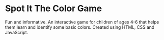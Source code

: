 # Spot It The Color Game
Fun and informative.
An interactive game for children of ages 4-6 that helps them learn and identify some basic colors.
Created using HTML, CSS and JavaScript.